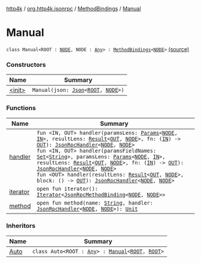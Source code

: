 [http4k](../../../index.md) / [org.http4k.jsonrpc](../../index.md) / [MethodBindings](../index.md) / [Manual](./index.md)

# Manual

`class Manual<ROOT : `[`NODE`](index.md#NODE)`, NODE : `[`Any`](https://kotlinlang.org/api/latest/jvm/stdlib/kotlin/-any/index.html)`> : `[`MethodBindings`](../index.md)`<`[`NODE`](index.md#NODE)`>` [(source)](https://github.com/http4k/http4k/blob/master/http4k-jsonrpc/src/main/kotlin/org/http4k/jsonrpc/MethodBindings.kt#L10)

### Constructors

| Name | Summary |
|---|---|
| [&lt;init&gt;](-init-.md) | `Manual(json: `[`Json`](../../../org.http4k.format/-json/index.md)`<`[`ROOT`](index.md#ROOT)`, `[`NODE`](index.md#NODE)`>)` |

### Functions

| Name | Summary |
|---|---|
| [handler](handler.md) | `fun <IN, OUT> handler(paramsLens: `[`Params`](../../-params/index.md)`<`[`NODE`](index.md#NODE)`, `[`IN`](handler.md#IN)`>, resultLens: `[`Result`](../../-result/index.md)`<`[`OUT`](handler.md#OUT)`, `[`NODE`](index.md#NODE)`>, fn: (`[`IN`](handler.md#IN)`) -> `[`OUT`](handler.md#OUT)`): `[`JsonRpcHandler`](../../-json-rpc-handler.md)`<`[`NODE`](index.md#NODE)`, `[`NODE`](index.md#NODE)`>`<br>`fun <IN, OUT> handler(paramsFieldNames: `[`Set`](https://kotlinlang.org/api/latest/jvm/stdlib/kotlin.collections/-set/index.html)`<`[`String`](https://kotlinlang.org/api/latest/jvm/stdlib/kotlin/-string/index.html)`>, paramsLens: `[`Params`](../../-params/index.md)`<`[`NODE`](index.md#NODE)`, `[`IN`](handler.md#IN)`>, resultLens: `[`Result`](../../-result/index.md)`<`[`OUT`](handler.md#OUT)`, `[`NODE`](index.md#NODE)`>, fn: (`[`IN`](handler.md#IN)`) -> `[`OUT`](handler.md#OUT)`): `[`JsonRpcHandler`](../../-json-rpc-handler.md)`<`[`NODE`](index.md#NODE)`, `[`NODE`](index.md#NODE)`>`<br>`fun <OUT> handler(resultLens: `[`Result`](../../-result/index.md)`<`[`OUT`](handler.md#OUT)`, `[`NODE`](index.md#NODE)`>, block: () -> `[`OUT`](handler.md#OUT)`): `[`JsonRpcHandler`](../../-json-rpc-handler.md)`<`[`NODE`](index.md#NODE)`, `[`NODE`](index.md#NODE)`>` |
| [iterator](iterator.md) | `open fun iterator(): `[`Iterator`](https://kotlinlang.org/api/latest/jvm/stdlib/kotlin.collections/-iterator/index.html)`<`[`JsonRpcMethodBinding`](../../-json-rpc-method-binding/index.md)`<`[`NODE`](index.md#NODE)`, `[`NODE`](index.md#NODE)`>>` |
| [method](method.md) | `open fun method(name: `[`String`](https://kotlinlang.org/api/latest/jvm/stdlib/kotlin/-string/index.html)`, handler: `[`JsonRpcHandler`](../../-json-rpc-handler.md)`<`[`NODE`](index.md#NODE)`, `[`NODE`](index.md#NODE)`>): `[`Unit`](https://kotlinlang.org/api/latest/jvm/stdlib/kotlin/-unit/index.html) |

### Inheritors

| Name | Summary |
|---|---|
| [Auto](../-auto/index.md) | `class Auto<ROOT : `[`Any`](https://kotlinlang.org/api/latest/jvm/stdlib/kotlin/-any/index.html)`> : `[`Manual`](./index.md)`<`[`ROOT`](../-auto/index.md#ROOT)`, `[`ROOT`](../-auto/index.md#ROOT)`>` |
